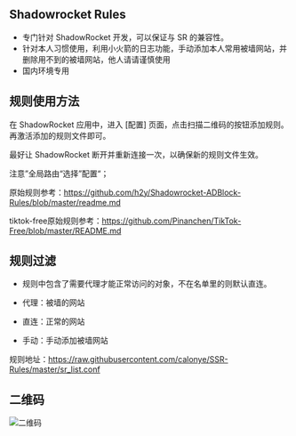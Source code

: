 ## Shadowrocket Rules

- 专门针对 ShadowRocket 开发，可以保证与 SR 的兼容性。
- 针对本人习惯使用，利用小火箭的日志功能，手动添加本人常用被墙网站，并删除用不到的被墙网站，他人请请谨慎使用
- 国内环境专用

## 规则使用方法

在 ShadowRocket 应用中，进入 [配置] 页面，点击扫描二维码的按钮添加规则。再激活添加的规则文件即可。

最好让 ShadowRocket 断开并重新连接一次，以确保新的规则文件生效。 

注意”全局路由“选择”配置“；

原始规则参考：https://github.com/h2y/Shadowrocket-ADBlock-Rules/blob/master/readme.md

tiktok-free原始规则参考：https://github.com/Pinanchen/TikTok-Free/blob/master/README.md

## 规则过滤

- 规则中包含了需要代理才能正常访问的对象，不在名单里的则默认直连。

- 代理：被墙的网站 
- 直连：正常的网站
- 手动：手动添加被墙网站

规则地址：<https://raw.githubusercontent.com/calonye/SSR-Rules/master/sr_list.conf>

## 二维码

![二维码](https://github.com/calonye/SSR-Rules/blob/master/figure/sr.png)
